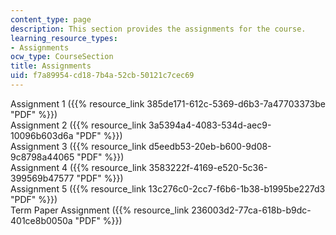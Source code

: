 ```yaml
---
content_type: page
description: This section provides the assignments for the course.
learning_resource_types:
- Assignments
ocw_type: CourseSection
title: Assignments
uid: f7a89954-cd18-7b4a-52cb-50121c7cec69
---
```


Assignment 1 ({{% resource_link 385de171-612c-5369-d6b3-7a47703373be "PDF" %}})  
Assignment 2 ({{% resource_link 3a5394a4-4083-534d-aec9-10096b603d6a "PDF" %}})  
Assignment 3 ({{% resource_link d5eedb53-20eb-b600-9d08-9c8798a44065 "PDF" %}})  
Assignment 4 ({{% resource_link 3583222f-4169-e520-5c36-399569b47577 "PDF" %}})  
Assignment 5 ({{% resource_link 13c276c0-2cc7-f6b6-1b38-b1995be227d3 "PDF" %}})  
Term Paper Assignment ({{% resource_link 236003d2-77ca-618b-b9dc-401ce8b0050a "PDF" %}})